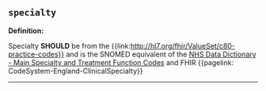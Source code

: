 ## `specialty`

<b>Definition:</b>

Specialty **SHOULD** be from the {{link:http://hl7.org/fhir/ValueSet/c80-practice-codes}} and is the SNOMED equivalent of the [NHS Data Dictionary - Main Specialty and Treatment Function Codes](https://datadictionary.nhs.uk/supporting_information/main_specialty_and_treatment_function_codes_table.html) and FHIR {{pagelink: CodeSystem-England-ClinicalSpecialty}}

---
